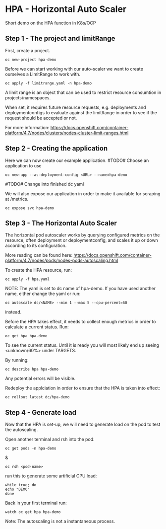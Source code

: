HPA - Horizontal Auto Scaler
=========
Short demo on the HPA function in K8s/OCP

Step 1 - The project and limitRange
------------
First, create a project.

`oc new-project hpa-demo`

Before we can start working with our auto-scaler we want to create ourselves a LimitRange to work with.

`oc apply -f limitrange.yaml -n hpa-demo`

A limit range is an object that can be used to restrict resource consumtion in projects/namespaces.

When set, it requires future resource requests, e.g. deployments and deploymentconfigs to evaluate against the limitRange in order to see if the request should be accepted or not.

For more information: https://docs.openshift.com/container-platform/4.7/nodes/clusters/nodes-cluster-limit-ranges.html

Step 2 - Creating the application
------------

Here we can now create our example application.
#TODO# Choose an application to use

`oc new-app --as-deployment-config <URL> --name=hpa-demo`

#TODO# Change into finished dc yaml

We will also expose our application in order to make it available for scraping at /metrics.

`oc expose svc hpa-demo` 



Step 3 - The Horizontal Auto Scaler
------------
The horizontal pod autoscaler works by querying configured metrics on the resource, often deployment or deploymentconfig, and scales it up or down according to its configuration.

More reading can be found here: https://docs.openshift.com/container-platform/4.7/nodes/pods/nodes-pods-autoscaling.html

To create the HPA resource, run:

`oc apply -f hpa.yaml` 

NOTE: The yaml is set to dc name of hpa-demo. If you have used another name, either change the yaml or run:

`oc autoscale dc/<NAME> --min 1 --max 5 --cpu-percent=60`

instead.

Before the HPA takes effect, it needs to collect enough metrics in order to calculate a current status. Run:

`oc get hpa hpa-demo`

To see the current status. Until it is ready you will most likely end up seeing <unknown/60%> under TARGETS.

By running: 

`oc describe hpa hpa-demo` 

Any potential errors will be visible.

Redeploy the applciation in order to ensure that the HPA is taken into effect:

`oc rollout latest dc/hpa-demo`

Step 4 - Generate load
------------
Now that the HPA is set-up, we will need to generate load on the pod to test the autoscaling.

Open another terminal and
rsh into the pod:

`oc get pods -n hpa-demo`

&

`oc rsh <pod-name>`

run this to generate some artificial CPU load:

```
while true; do
echo "DEMO"
done
```
Back in your first terminal run:

`watch oc get hpa hpa-demo`

Note: The autoscaling is not a instantaneous process. 